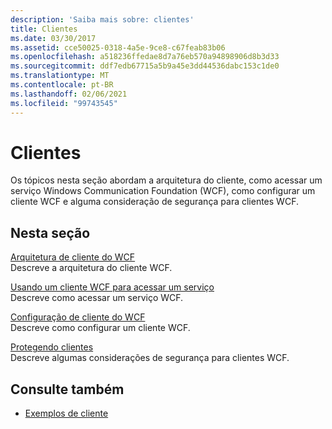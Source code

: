 ```yaml
---
description: 'Saiba mais sobre: clientes'
title: Clientes
ms.date: 03/30/2017
ms.assetid: cce50025-0318-4a5e-9ce8-c67feab83b06
ms.openlocfilehash: a518236ffedae8d7a76eb570a94898906d8b3d33
ms.sourcegitcommit: ddf7edb67715a5b9a45e3dd44536dabc153c1de0
ms.translationtype: MT
ms.contentlocale: pt-BR
ms.lasthandoff: 02/06/2021
ms.locfileid: "99743545"
---
```

# <a name="clients"></a>Clientes

Os tópicos nesta seção abordam a arquitetura do cliente, como acessar um serviço Windows Communication Foundation (WCF), como configurar um cliente WCF e alguma consideração de segurança para clientes WCF.  
  
## <a name="in-this-section"></a>Nesta seção  

 [Arquitetura de cliente do WCF](client-architecture.md)  
 Descreve a arquitetura do cliente WCF.  
  
 [Usando um cliente WCF para acessar um serviço](accessing-services-using-a-client.md)  
 Descreve como acessar um serviço WCF.  
  
 [Configuração de cliente do WCF](client-configuration.md)  
 Descreve como configurar um cliente WCF.  
  
 [Protegendo clientes](../securing-clients.md)  
 Descreve algumas considerações de segurança para clientes WCF.  
  
## <a name="see-also"></a>Consulte também

- [Exemplos de cliente](../samples/client.md)
